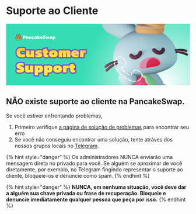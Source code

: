 # Suporte ao Cliente

![](../../.gitbook/assets/customer-support-header.png)

## NÃO existe suporte ao cliente na PancakeSwap.

Se você estiver enfrentando problemas,

1. Primeiro verifique [a página de solução de problemas](../../help/troubleshooting.md) para encontrar seu erro
2. Se você não conseguiu encontrar uma solução, tente atráves dos nossos grupos locais no [Telegram](../../contact-us/telegram.md).

{% hint style="danger" %}
Os administradores NUNCA enviarão uma mensagem direta no privado para você. Se alguém se aproximar de você diretamente, por exemplo, no Telegram fingindo representar o suporte ao cliente, bloqueie-os e denuncie como spam.
{% endhint %}

{% hint style="danger" %}
**NUNCA, em nenhuma situação, você deve dar a alguém sua chave privada ou frase de recuperação. Bloqueie e denuncie imediatamente qualquer pessoa que peça por isso.**
{% endhint %}
